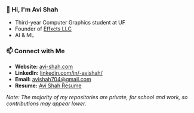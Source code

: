 ### 👋 Hi, I'm Avi Shah
- Third-year Computer Graphics student at UF
- Founder of [Effxcts LLC](https://www.effxcts.com)
- AI & ML

### 📫 Connect with Me
- **Website:** [avi-shah.com](https://www.avi-shah.com)
- **LinkedIn:** [linkedin.com/in/-avishah/](https://www.linkedin.com/in/-avishah/)
- **Email:** [avishah704@gmail.com](mailto:avishah704@gmail.com)
- **Resume:** [Avi Shah Resume](https://avi-shah.com/assets/Avi_Shah_Resume.pdf)

_Note: The majority of my repositories are private, for school and work, so contributions may appear lower._
